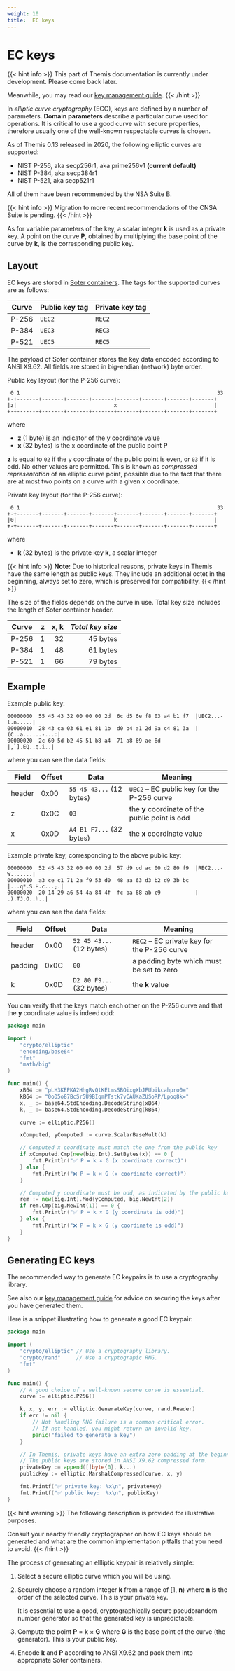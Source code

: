 ```yaml
---
weight: 10
title:  EC keys
---
```


# EC keys

{{< hint info >}}
This part of Themis documentation is currently under development.
Please come back later.

Meanwhile, you may read our [key management guide](/themis/crypto-theory/key-management/).
{{< /hint >}}

In *elliptic curve cryptography* (ECC), keys are defined by a number of parameters.
**Domain parameters** describe a particular curve used for operations.
It is critical to use a good curve with secure properties,
therefore usually one of the well-known respectable curves is chosen.

As of Themis 0.13 released in 2020,
the following elliptic curves are supported:

  - NIST P-256, aka secp256r1, aka prime256v1 **(current default)**
  - NIST P-384, aka secp384r1
  - NIST P-521, aka secp521r1

All of them have been recommended by the NSA Suite B.

{{< hint info >}}
Migration to more recent recommendations of the CNSA Suite is pending.
{{< /hint >}}

As for variable parameters of the key,
a scalar integer **k** is used as a private key.
A point on the curve **P**, obtained by multiplying the base point of the curve by **k**, is the corresponding public key.

## Layout

EC keys are stored in [Soter containers](../../common/#soter-container).
The tags for the supported curves are as follows:

| Curve | Public key tag | Private key tag |
| ----- | -------------- | --------------- |
| P-256 | `UEC2`         | `REC2`          |
| P-384 | `UEC3`         | `REC3`          |
| P-521 | `UEC5`         | `REC5`          |

The payload of Soter container stores the key data encoded according to ANSI X9.62.
All fields are stored in big-endian (network) byte order.

Public key layout (for the P-256 curve):

     0 1                                                               33
    +-+-------+-------+-------+-------+-------+-------+-------+-------+
    |z|                               x                               |
    +-+-------+-------+-------+-------+-------+-------+-------+-------+

where

  - **z** (1 byte) is an indicator of the y coordinate value
  - **x** (32 bytes) is the x coordinate of the public point **P**

**z** is equal to `02` if the y coordinate of the public point is even, or `03` if it is odd.
No other values are permitted.
This is known as *compressed representation* of an elliptic curve point,
possible due to the fact that there are at most two points on a curve with a given x coordinate.

Private key layout (for the P-256 curve):

     0 1                                                               33
    +-+-------+-------+-------+-------+-------+-------+-------+-------+
    |0|                               k                               |
    +-+-------+-------+-------+-------+-------+-------+-------+-------+

where

  - **k** (32 bytes) is the private key **k**, a scalar integer

{{< hint info >}}
**Note:**
Due to historical reasons, private keys in Themis have the same length as public keys.
They include an additional octet in the beginning, always set to zero,
which is preserved for compatibility.
{{< /hint >}}

The size of the fields depends on the curve in use.
Total key size includes the length of Soter container header.

| Curve |  z | x, k | *Total key size* |
| ----- | --:| ----:| ----------------:|
| P-256 |  1 |   32 |         45 bytes |
| P-384 |  1 |   48 |         61 bytes |
| P-521 |  1 |   66 |         79 bytes |

## Example

Example public key:

```
00000000  55 45 43 32 00 00 00 2d  6c d5 6e f8 03 a4 b1 f7  |UEC2...-l.n.....|
00000010  28 43 ca 03 61 e1 81 1b  d0 b4 a1 2d 9a c4 81 3a  |(C..a......-...:|
00000020  2c 60 5d b2 45 51 b8 a4  71 a8 69 ae 8d           |,`].EQ..q.i..|
```

where you can see the data fields:

| Field   | Offset | Data                     | Meaning |
| ------- | ------ | ------------------------ | ------- |
| header  | 0x00   | `55 45 43...` (12 bytes) | `UEC2` – EC public key for the P-256 curve |
| z       | 0x0C   | `03`                     | the **y** coordinate of the public point is odd |
| x       | 0x0D   | `A4 B1 F7...` (32 bytes) | the **x** coordinate value |

Example private key, corresponding to the above public key:

```
00000000  52 45 43 32 00 00 00 2d  57 d9 cd ac 00 d2 80 f9  |REC2...-W.......|
00000010  a3 ce c1 71 2a f9 53 d0  48 aa 63 d3 b2 d9 3b bc  |...q*.S.H.c...;.|
00000020  20 14 29 a6 54 4a 84 4f  fc ba 68 ab c9           | .).TJ.O..h..|
```

where you can see the data fields:

| Field   | Offset | Data                     | Meaning |
| ------- | ------ | ------------------------ | ------- |
| header  | 0x00   | `52 45 43...` (12 bytes) | `REC2` – EC private key for the P-256 curve |
| padding | 0x0C   | `00`                     | a padding byte which must be set to zero |
| k       | 0x0D   | `D2 80 F9...` (32 bytes) | the **k** value |

You can verify that the keys match each other on the P-256 curve
and that the **y** coordinate value is indeed odd:

```go
package main

import (
	"crypto/elliptic"
	"encoding/base64"
	"fmt"
	"math/big"
)

func main() {
	xB64 := "pLH3KEPKA2HhgRvQtKEtmsSBOixgXbJFUbikcahpro0="
	kB64 := "0oD5o87BcSr5U9BIqmPTstk7vCAUKaZUSoRP/Lpoq8k="
	x, _ := base64.StdEncoding.DecodeString(xB64)
	k, _ := base64.StdEncoding.DecodeString(kB64)

	curve := elliptic.P256()

	xComputed, yComputed := curve.ScalarBaseMult(k)

	// Computed x coordinate must match the one from the public key
	if xComputed.Cmp(new(big.Int).SetBytes(x)) == 0 {
		fmt.Println("✅ P = k × G (x coordinate correct)")
	} else {
		fmt.Println("❌ P = k × G (x coordinate correct)")
	}

	// Computed y coordinate must be odd, as indicated by the public key
	rem := new(big.Int).Mod(yComputed, big.NewInt(2))
	if rem.Cmp(big.NewInt(1)) == 0 {
		fmt.Println("✅ P = k × G (y coordinate is odd)")
	} else {
		fmt.Println("❌ P = k × G (y coordinate is odd)")
	}
}
```

## Generating EC keys

The recommended way to generate EC keypairs is to use a cryptography library.

See also our [key management guide](/themis/crypto-theory/key-management/)
for advice on securing the keys after you have generated them.

Here is a snippet illustrating how to generate a good EC keypair:

```go
package main

import (
	"crypto/elliptic" // Use a cryptography library.
	"crypto/rand"     // Use a cryptograpic RNG.
	"fmt"
)

func main() {
	// A good choice of a well-known secure curve is essential.
	curve := elliptic.P256()

	k, x, y, err := elliptic.GenerateKey(curve, rand.Reader)
	if err != nil {
		// Not handling RNG failure is a common critical error.
		// If not handled, you might return an invalid key.
		panic("failed to generate a key")
	}

	// In Themis, private keys have an extra zero padding at the beginning.
	// The public keys are stored in ANSI X9.62 compressed form.
	privateKey := append([]byte{0}, k...)
	publicKey := elliptic.MarshalCompressed(curve, x, y)

	fmt.Printf("✅ private key: %x\n", privateKey)
	fmt.Printf("✅ public key:  %x\n", publicKey)
}
```

{{< hint warning >}}
The following description is provided for illustrative purposes.

Consult your nearby friendly cryptographer on how EC keys should be generated
and what are the common implementation pitfalls that you need to avoid.
{{< /hint >}}

The process of generating an ellliptic keypair is relatively simple:

 1. Select a secure elliptic curve which you will be using.

 2. Securely choose a random integer **k** from a range of [1, **n**)
    where **n** is the order of the selected curve.
    This is your private key.

    It is essential to use a good, cryptographically secure pseudorandom number generator
    so that the generated key is unpredictable.

 3. Compute the point **P** = **k** × **G**
    where **G** is the base point of the curve (the generator).
    This is your public key.

 4. Encode **k** and **P** according to ANSI X9.62
    and pack them into appropriate Soter containers.
